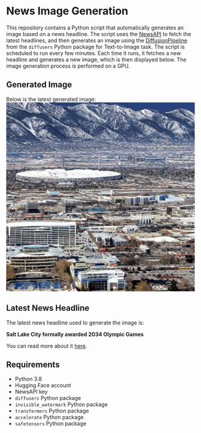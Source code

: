 # News Image Generation
This repository contains a Python script that automatically generates an image based on a news headline. The script uses the [NewsAPI](https://newsapi.org/) to fetch the latest headlines, and then generates an image using the [DiffusionPipeline](https://github.com/huggingface/diffusers) from the `diffusers` Python package for Text-to-Image task.
The script is scheduled to run every few minutes. Each time it runs, it fetches a new headline and generates a new image, which is then displayed below. The image generation process is performed on a GPU.

## Generated Image
Below is the latest generated image:
![Generated Image](image.png)

## Latest News Headline
The latest news headline used to generate the image is:

**Salt Lake City formally awarded 2034 Olympic Games**

You can read more about it [here](https://news.google.com/rss/articles/CBMiWmh0dHBzOi8vd3d3Lm15bmJjNS5jb20vYXJ0aWNsZS9zYWx0LWxha2UtY2l0eS1mb3JtYWxseS1hd2FyZGVkLTIwMzQtb2x5bXBpYy1nYW1lcy82MTY4NTQyMtIBAA?oc=5).

## Requirements
- Python 3.8
- Hugging Face account
- NewsAPI key
- `diffusers` Python package
- `invisible_watermark` Python package
- `transformers` Python package
- `accelerate` Python package
- `safetensors` Python package
